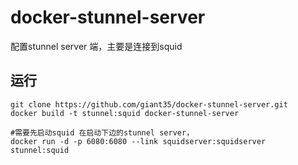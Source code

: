 # docker-stunnel-server
配置stunnel server 端，主要是连接到squid

## 运行
```
git clone https://github.com/giant35/docker-stunnel-server.git
docker build -t stunnel:squid docker-stunnel-server

#需要先启动squid 在启动下边的stunnel server，
docker run -d -p 6080:6080 --link squidserver:squidserver stunnel:squid
```
